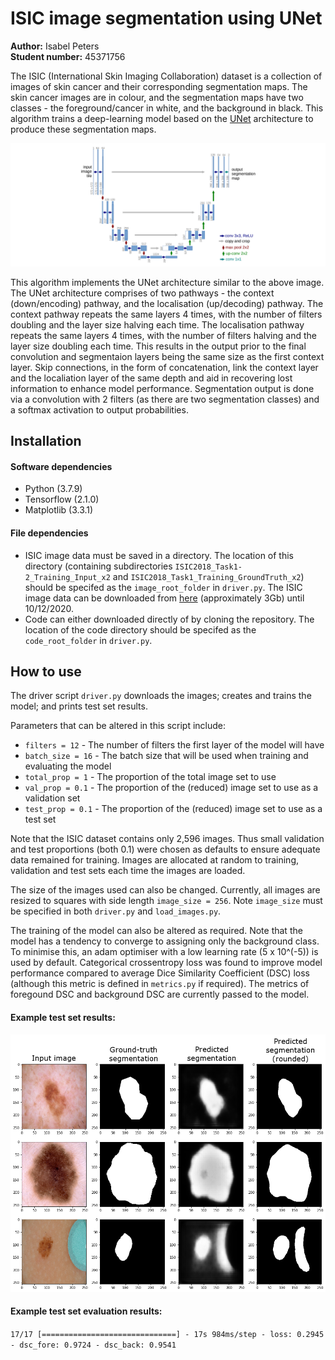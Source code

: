 ﻿# ISIC image segmentation using UNet

**Author:** Isabel Peters  
**Student number:** 45371756

The ISIC (International Skin Imaging Collaboration) dataset is a collection of images of skin cancer and their corresponding segmentation maps. The skin cancer images are in colour, and the segmentation maps have two classes - the foreground/cancer in white, and the background in black. This algorithm trains a deep-learning model based on the [UNet](https://arxiv.org/abs/1505.04597) architecture to produce these segmentation maps.

![UNet model architecture diagram](figures/UNet_architecture.png)

This algorithm implements the UNet architecture similar to the above image. The UNet architecture comprises of two pathways - the context (down/encoding) pathway, and the localisation (up/decoding) pathway. The context pathway repeats the same layers 4 times, with the number of filters doubling and the layer size halving each time. The localisation pathway repeats the same layers 4 times, with the number of filters halving and the layer size doubling each time. This results in the output prior to the final convolution and segmentaion layers being the same size as the first context layer. Skip connections, in the form of concatenation, link the context layer and the localiation layer of the same depth and aid in recovering lost information to enhance model performance. Segmentation output is done via a convolution with 2 filters (as there are two segmentation classes) and a softmax activation to output probabilities.

## Installation

#### Software dependencies
* Python (3.7.9)
* Tensorflow (2.1.0)
* Matplotlib (3.3.1)

#### File dependencies
* ISIC image data must be saved in a directory. The location of this directory (containing subdirectories `ISIC2018_Task1-2_Training_Input_x2` and `ISIC2018_Task1_Training_GroundTruth_x2`) should be specifed as the `image_root_folder` in `driver.py`. The ISIC image data can be downloaded from [here](https://cloudstor.aarnet.edu.au/sender/?s=download&token=f0d763f9-d847-4150-847c-e0ec92d38cc5) (approximately 3Gb) until 10/12/2020. 
* Code can either downloaded directly of by cloning the repository. The location of the code directory should be specifed as the `code_root_folder` in `driver.py`.

## How to use

The driver script `driver.py` downloads the images; creates and trains the model; and prints test set results.

Parameters that can be altered in this script include:
* `filters = 12` - The number of filters the first layer of the model will have
* `batch_size = 16` - The batch size that will be used when training and evaluating the model
* `total_prop = 1` - The proportion of the total image set to use
* `val_prop = 0.1` - The proportion of the (reduced) image set to use as a validation set
* `test_prop = 0.1` - The proportion of the (reduced) image set to use as a test set

Note that the ISIC dataset contains only 2,596 images. Thus small validation and test proportions (both 0.1) were chosen as defaults to ensure adequate data remained for training. Images are allocated at random to training, validation and test sets each time the images are loaded.

The size of the images used can also be changed. Currently, all images are resized to squares with side length `image_size = 256`. Note `image_size` must be specified in both `driver.py` and `load_images.py`.

The training of the model can also be altered as required. Note that the model has a tendency to converge to assigning only the background class. To minimise this, an adam optimiser with a low learning rate (5 x 10^(-5)) is used by default. Categorical crossentropy loss was found to improve model performance compared to average Dice Similarity Coefficient (DSC) loss (although this metric is defined in `metrics.py` if required). The metrics of foregound DSC and background DSC are currently passed to the model. 

#### Example test set results:
![Model segmentation results](figures/example_results.png)

#### Example test set evaluation results:
`17/17 [==============================] - 17s 984ms/step - loss: 0.2945 - dsc_fore: 0.9724 - dsc_back: 0.9541`